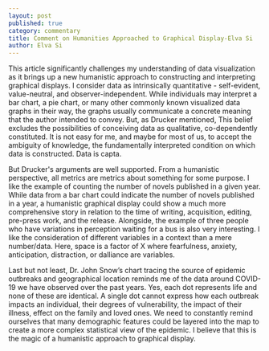 ```yaml
---
layout: post
published: true
category: commentary
title: Comment on Humanities Approached to Graphical Display-Elva Si
author: Elva Si
---
```

This article significantly challenges my understanding of data visualization as it brings up a new humanistic approach to constructing and interpreting graphical displays. I consider data as intrinsically quantitative - self-evident, value-neutral, and observer-independent. While individuals may interpret a bar chart, a pie chart, or many other commonly known visualized data graphs in their way, the graphs usually communicate a concrete meaning that the author intended to convey. But, as Drucker mentioned, This belief excludes the possibilities of conceiving data as qualitative, co-dependently constituted. It is not easy for me, and maybe for most of us, to accept the ambiguity of knowledge, the fundamentally interpreted condition on which data is constructed. Data is capta.

But Drucker's arguments are well supported. From a humanistic perspective, all metrics are metrics about something for some purpose. I like the example of counting the number of novels published in a given year. While data from a bar chart could indicate the number of novels published in a year, a humanistic graphical display could show a much more comprehensive story in relation to the time of writing, acquisition, editing, pre-press work, and the release. Alongside, the example of three people who have variations in perception waiting for a bus is also very interesting. I like the consideration of different variables in a context than a mere number/data. Here, space is a factor of X where fearfulness, anxiety, anticipation, distraction, or dalliance are variables.

Last but not least, Dr. John Snow’s chart tracing the source of epidemic outbreaks and geographical location reminds me of the data around COVID-19 we have observed over the past years. Yes, each dot represents life and none of these are identical. A single dot cannot express how each outbreak impacts an individual, their degrees of vulnerability, the impact of their illness, effect on the family and loved ones. We need to constantly remind ourselves that many demographic features could be layered into the map to create a more complex statistical view of the epidemic. I believe that this is the magic of a humanistic approach to graphical display.
